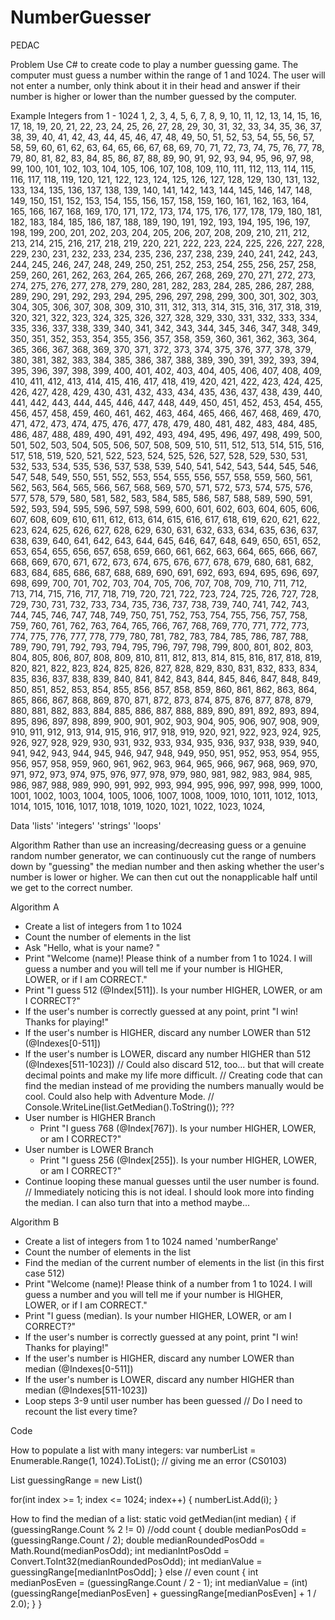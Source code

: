 # NumberGuesser

PEDAC

Problem
Use C# to create code to play a number guessing game. The computer must guess a number within the range of 1 and 1024. The user will not enter a number, only think about it in their head and answer if their number is higher or lower than the number guessed by the computer.

Example
Integers from
1 - 1024
1,
2,
3,
4,
5,
6,
7,
8,
9,
10,
11,
12,
13,
14,
15,
16,
17,
18,
19,
20,
21,
22,
23,
24,
25,
26,
27,
28,
29,
30,
31,
32,
33,
34,
35,
36,
37,
38,
39,
40,
41,
42,
43,
44,
45,
46,
47,
48,
49,
50,
51,
52,
53,
54,
55,
56,
57,
58,
59,
60,
61,
62,
63,
64,
65,
66,
67,
68,
69,
70,
71,
72,
73,
74,
75,
76,
77,
78,
79,
80,
81,
82,
83,
84,
85,
86,
87,
88,
89,
90,
91,
92,
93,
94,
95,
96,
97,
98,
99,
100,
101,
102,
103,
104,
105,
106,
107,
108,
109,
110,
111,
112,
113,
114,
115,
116,
117,
118,
119,
120,
121,
122,
123,
124,
125,
126,
127,
128,
129,
130,
131,
132,
133,
134,
135,
136,
137,
138,
139,
140,
141,
142,
143,
144,
145,
146,
147,
148,
149,
150,
151,
152,
153,
154,
155,
156,
157,
158,
159,
160,
161,
162,
163,
164,
165,
166,
167,
168,
169,
170,
171,
172,
173,
174,
175,
176,
177,
178,
179,
180,
181,
182,
183,
184,
185,
186,
187,
188,
189,
190,
191,
192,
193,
194,
195,
196,
197,
198,
199,
200,
201,
202,
203,
204,
205,
206,
207,
208,
209,
210,
211,
212,
213,
214,
215,
216,
217,
218,
219,
220,
221,
222,
223,
224,
225,
226,
227,
228,
229,
230,
231,
232,
233,
234,
235,
236,
237,
238,
239,
240,
241,
242,
243,
244,
245,
246,
247,
248,
249,
250,
251,
252,
253,
254,
255,
256,
257,
258,
259,
260,
261,
262,
263,
264,
265,
266,
267,
268,
269,
270,
271,
272,
273,
274,
275,
276,
277,
278,
279,
280,
281,
282,
283,
284,
285,
286,
287,
288,
289,
290,
291,
292,
293,
294,
295,
296,
297,
298,
299,
300,
301,
302,
303,
304,
305,
306,
307,
308,
309,
310,
311,
312,
313,
314,
315,
316,
317,
318,
319,
320,
321,
322,
323,
324,
325,
326,
327,
328,
329,
330,
331,
332,
333,
334,
335,
336,
337,
338,
339,
340,
341,
342,
343,
344,
345,
346,
347,
348,
349,
350,
351,
352,
353,
354,
355,
356,
357,
358,
359,
360,
361,
362,
363,
364,
365,
366,
367,
368,
369,
370,
371,
372,
373,
374,
375,
376,
377,
378,
379,
380,
381,
382,
383,
384,
385,
386,
387,
388,
389,
390,
391,
392,
393,
394,
395,
396,
397,
398,
399,
400,
401,
402,
403,
404,
405,
406,
407,
408,
409,
410,
411,
412,
413,
414,
415,
416,
417,
418,
419,
420,
421,
422,
423,
424,
425,
426,
427,
428,
429,
430,
431,
432,
433,
434,
435,
436,
437,
438,
439,
440,
441,
442,
443,
444,
445,
446,
447,
448,
449,
450,
451,
452,
453,
454,
455,
456,
457,
458,
459,
460,
461,
462,
463,
464,
465,
466,
467,
468,
469,
470,
471,
472,
473,
474,
475,
476,
477,
478,
479,
480,
481,
482,
483,
484,
485,
486,
487,
488,
489,
490,
491,
492,
493,
494,
495,
496,
497,
498,
499,
500,
501,
502,
503,
504,
505,
506,
507,
508,
509,
510,
511,
512,
513,
514,
515,
516,
517,
518,
519,
520,
521,
522,
523,
524,
525,
526,
527,
528,
529,
530,
531,
532,
533,
534,
535,
536,
537,
538,
539,
540,
541,
542,
543,
544,
545,
546,
547,
548,
549,
550,
551,
552,
553,
554,
555,
556,
557,
558,
559,
560,
561,
562,
563,
564,
565,
566,
567,
568,
569,
570,
571,
572,
573,
574,
575,
576,
577,
578,
579,
580,
581,
582,
583,
584,
585,
586,
587,
588,
589,
590,
591,
592,
593,
594,
595,
596,
597,
598,
599,
600,
601,
602,
603,
604,
605,
606,
607,
608,
609,
610,
611,
612,
613,
614,
615,
616,
617,
618,
619,
620,
621,
622,
623,
624,
625,
626,
627,
628,
629,
630,
631,
632,
633,
634,
635,
636,
637,
638,
639,
640,
641,
642,
643,
644,
645,
646,
647,
648,
649,
650,
651,
652,
653,
654,
655,
656,
657,
658,
659,
660,
661,
662,
663,
664,
665,
666,
667,
668,
669,
670,
671,
672,
673,
674,
675,
676,
677,
678,
679,
680,
681,
682,
683,
684,
685,
686,
687,
688,
689,
690,
691,
692,
693,
694,
695,
696,
697,
698,
699,
700,
701,
702,
703,
704,
705,
706,
707,
708,
709,
710,
711,
712,
713,
714,
715,
716,
717,
718,
719,
720,
721,
722,
723,
724,
725,
726,
727,
728,
729,
730,
731,
732,
733,
734,
735,
736,
737,
738,
739,
740,
741,
742,
743,
744,
745,
746,
747,
748,
749,
750,
751,
752,
753,
754,
755,
756,
757,
758,
759,
760,
761,
762,
763,
764,
765,
766,
767,
768,
769,
770,
771,
772,
773,
774,
775,
776,
777,
778,
779,
780,
781,
782,
783,
784,
785,
786,
787,
788,
789,
790,
791,
792,
793,
794,
795,
796,
797,
798,
799,
800,
801,
802,
803,
804,
805,
806,
807,
808,
809,
810,
811,
812,
813,
814,
815,
816,
817,
818,
819,
820,
821,
822,
823,
824,
825,
826,
827,
828,
829,
830,
831,
832,
833,
834,
835,
836,
837,
838,
839,
840,
841,
842,
843,
844,
845,
846,
847,
848,
849,
850,
851,
852,
853,
854,
855,
856,
857,
858,
859,
860,
861,
862,
863,
864,
865,
866,
867,
868,
869,
870,
871,
872,
873,
874,
875,
876,
877,
878,
879,
880,
881,
882,
883,
884,
885,
886,
887,
888,
889,
890,
891,
892,
893,
894,
895,
896,
897,
898,
899,
900,
901,
902,
903,
904,
905,
906,
907,
908,
909,
910,
911,
912,
913,
914,
915,
916,
917,
918,
919,
920,
921,
922,
923,
924,
925,
926,
927,
928,
929,
930,
931,
932,
933,
934,
935,
936,
937,
938,
939,
940,
941,
942,
943,
944,
945,
946,
947,
948,
949,
950,
951,
952,
953,
954,
955,
956,
957,
958,
959,
960,
961,
962,
963,
964,
965,
966,
967,
968,
969,
970,
971,
972,
973,
974,
975,
976,
977,
978,
979,
980,
981,
982,
983,
984,
985,
986,
987,
988,
989,
990,
991,
992,
993,
994,
995,
996,
997,
998,
999,
1000,
1001,
1002,
1003,
1004,
1005,
1006,
1007,
1008,
1009,
1010,
1011,
1012,
1013,
1014,
1015,
1016,
1017,
1018,
1019,
1020,
1021,
1022,
1023,
1024,

Data
'lists'
'integers'
'strings'
'loops'

Algorithm
Rather than use an increasing/decreasing guess or a genuine random number generator, we can continuously cut the range of numbers down by "guessing" the median number and then asking whether the user's number is lower or higher. We can then cut out the nonapplicable half until we get to the correct number.

Algorithm A

- Create a list of integers from 1 to 1024
- Count the number of elements in the list
- Ask "Hello, what is your name? "
- Print "Welcome (name)! Please think of a number from 1 to 1024. I will guess a number and you will tell me if your number is HIGHER,  
  LOWER, or if I am CORRECT."
- Print "I guess 512 (@Index[511]). Is your number HIGHER, LOWER, or am I CORRECT?"
- If the user's number is correctly guessed at any point, print "I win! Thanks for playing!"
- If the user's number is HIGHER, discard any number LOWER than 512 (@Indexes[0-511])
- If the user's number is LOWER, discard any number HIGHER than 512 (@Indexes[511-1023])
  // Could also discard 512, too... but that will create decimal points and make my life more difficult.
  // Creating code that can find the median instead of me providing the numbers manually would be cool. Could also help with Adventure Mode.
  // Console.WriteLine(list.GetMedian().ToString()); ???
- User number is HIGHER Branch
  - Print "I guess 768 (@Index[767]). Is your number HIGHER, LOWER, or am I CORRECT?"
- User number is LOWER Branch
  - Print "I guess 256 (@Index[255]). Is your number HIGHER, LOWER, or am I CORRECT?"
- Continue looping these manual guesses until the user number is found.
  // Immediately noticing this is not ideal. I should look more into finding the median. I can also turn that into a method maybe...

Algorithm B

- Create a list of integers from 1 to 1024 named 'numberRange'
- Count the number of elements in the list
- Find the median of the current number of elements in the list (in this first case 512)
- Print "Welcome (name)! Please think of a number from 1 to 1024. I will guess a number and you will tell me if your number is HIGHER,  
  LOWER, or if I am CORRECT."
- Print "I guess (median). Is your number HIGHER, LOWER, or am I CORRECT?"
- If the user's number is correctly guessed at any point, print "I win! Thanks for playing!"
- If the user's number is HIGHER, discard any number LOWER than median (@Indexes[0-511])
- If the user's number is LOWER, discard any number HIGHER than median (@Indexes[511-1023])
- Loop steps 3-9 until user number has been guessed
  // Do I need to recount the list every time?

Code

How to populate a list with many integers:
var numberList = Enumerable.Range(1, 1024).ToList();
// giving me an error (CS0103)

List<int> guessingRange = new List<int>()

for(int index >= 1; index <= 1024; index++)
{
numberList.Add(i);
}

How to find the median of a list:
static void getMedian(int median)
{
if (guessingRange.Count % 2 != 0) //odd count
{
double medianPosOdd = (guessingRange.Count / 2);
double medianRoundedPosOdd = Math.Round(medianPosOdd);
int medianIntPosOdd = Convert.ToInt32(medianRoundedPosOdd);
int medianValue = guessingRange[medianIntPosOdd];
}
else // even count
{
int medianPosEven = (guessingRange.Count / 2 - 1);
int medianValue = (int)(guessingRange[medianPosEven] + guessingRange[medianPosEven] + 1 / 2.0);
}
}
